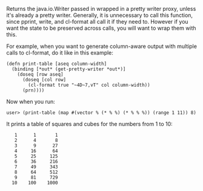  Returns the java.io.Writer passed in wrapped in a pretty writer proxy, unless it's 
already a pretty writer. Generally, it is unnecessary to call this function, since pprint,
write, and cl-format all call it if they need to. However if you want the state to be 
preserved across calls, you will want to wrap them with this. 

For example, when you want to generate column-aware output with multiple calls to cl-format, 
do it like in this example:

    (defn print-table [aseq column-width]
      (binding [*out* (get-pretty-writer *out*)]
        (doseq [row aseq]
          (doseq [col row]
            (cl-format true "~4D~7,vT" col column-width))
          (prn))))

Now when you run:

    user> (print-table (map #(vector % (* % %) (* % % %)) (range 1 11)) 8)

It prints a table of squares and cubes for the numbers from 1 to 10:

       1      1       1    
       2      4       8    
       3      9      27    
       4     16      64    
       5     25     125    
       6     36     216    
       7     49     343    
       8     64     512    
       9     81     729    
      10    100    1000